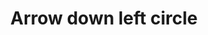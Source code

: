 ---
title: Arrow down left circle
tags:
icon: arrow-down-left-circle
svg: '<svg xmlns="http://www.w3.org/2000/svg" width="24" height="24" fill="none" viewBox="0 0 24 24" stroke-width="1.5" stroke-linecap="round" stroke-linejoin="round" stroke="currentColor"><circle cx="12" cy="12.5" r="9"/><path d="m15.182 9.318-6.364 6.364m4.95 0h-4.95v-4.95"/></svg>'
---